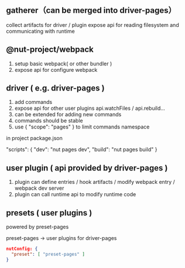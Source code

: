 ## gatherer（can be merged into driver-pages）

collect artifacts for driver / plugin
expose api for reading filesystem and communicating with runtime

## @nut-project/webpack

1. setup basic webpack( or other bundler )
2. expose api for configure webpack

## driver ( e.g. driver-pages )

1. add commands
2. expose api for other user plugins
  api.watchFiles / api.rebuild...
3. can be extended for adding new commands
4. commands should be stable
5. use { "scope": "pages" } to limit commands namespace

in project package.json

"scripts": {
  "dev": "nut pages dev",
  "build": "nut pages build"
}

## user plugin ( api provided by driver-pages )

1. plugin can define entries / hook artifacts / modify webpack entry / webpack dev server
2. plugin can call runtime api to modify runtime code

## presets ( user plugins )

powered by preset-pages

preset-pages -> user plugins for driver-pages

```json
nutConfig: {
  "preset": [ "preset-pages" ]
}
```
